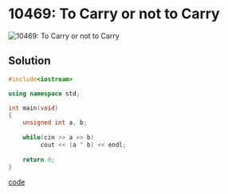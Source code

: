 # 10469: To Carry or not to Carry
![10469: To Carry or not to Carry]()

## Solution
```C++
#include<iostream>

using namespace std;

int main(void)
{
	unsigned int a, b;
	
	while(cin >> a >> b)
		 cout << (a ^ b) << endl;
		 
	return 0;
}
```
[code](10469.cpp)
